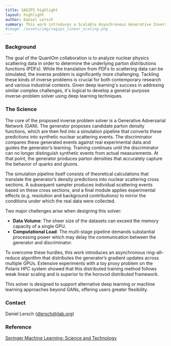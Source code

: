 ```yaml
---
title: SAGIPS highlight
layout: highlight
author: Daniel Lersch
summary: This work introduces a Scalable Asynchronous Generative Inverse Problem Solver (SAGIPS) for high-performance computing systems. The resulting workflow utilizes an asynchronous ring-allreduce algorithm to transfer the gradients of a Generative Adverserial Network (GAN) across multiple GPUs. Experiments with a scientific proxy application demonstrate convergence quality comparable to traditional methods and near-linear weak scaling. This novel approach holds the potential to significantly advance methods for solving complex, large-scale inverse problems.
#image: /assets/img/sagips_linear_scaling.png
---
```


### Background

The goal of the QuantOm collaboration is to analyze nuclear physics scattering data in order to determine the underlying parton distributions functions (PDFs). While the translation from PDFs to scattering data can be simulated, the inverse problem is significantly more challenging. Tackling these kinds of inverse problems is crucial for both contemporary research and various industrial contexts. Given deep learning's success in addresing similar complex challenges, it's logical to develop a general-purpose inverse-problem solver using deep learning techniques.

### The Science

The core of the proposed inverse problem solver is a Generative Adversarial Network (GAN). The generator proposes candidate parton density functions, which are then fed into a simulation pipeline that converts these predictions into synthetic nuclear scattering events. The discriminator compares these generated events against real experimental data and guides the generator’s learning. Training continues until the discriminator can no longer distinguish synthetic events from actual measurements. At that point, the generator produces parton densities that accurately capture the behavior of quarks and gluons.

The simulation pipeline itself consists of theoretical calculations that translate the generator’s density predictions into nuclear scattering cross sections. A subsequent sampler produces individual scattering events based on these cross sections, and a final module applies experimental effects (e.g. resolution and background contributions) to mirror the conditions under which the real data were collected.

Two major challenges arise when designing this solver:
 - **Data Volume**: The sheer size of the datasets can exceed the memory capacity of a single GPU.
 - **Computational Load**: The multi-stage pipeline demands substantial processing power which may delay the communication between the generator and discriminator.
   
To overcome these hurdles, this work introduces an asynchronous ring–all–reduce algorithm that distributes the generator’s gradient updates across multiple GPUs. Extensive experiments with a toy proxy problem on the Polaris HPC system showed that this distributed training method follows weak linear scaling and is superior to the horovod distributed framework. 

This solver is designed to support alternative deep learning or machine learning approaches beyond GANs, offering users greater flexibility.

### Contact

Daniel Lersch (<dlersch@jlab.org>)

### Reference

[Springer Machine Learning: Science and Technology](https://iopscience.iop.org/article/10.1088/2632-2153/adc8fb)
